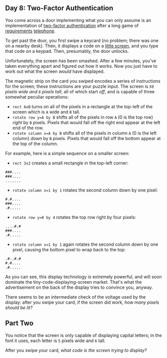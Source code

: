 ## Day 8: Two-Factor Authentication

You come across a door implementing what you can only assume is an implementation of [two-factor authentication](https://en.wikipedia.org/wiki/Multi-factor_authentication) after a long game of [requirements](https://en.wikipedia.org/wiki/Requirement) [telephone](https://en.wikipedia.org/wiki/Chinese_whispers).


To get past the door, you first swipe a keycard (no problem; there was one on a nearby desk). Then, it displays a code on a [little screen](https://www.google.com/search?q=tiny+lcd&tbm=isch), and you type that code on a keypad. Then, presumably, the door unlocks.


Unfortunately, the screen has been smashed. After a few minutes, you've taken everything apart and figured out how it works. Now you just have to work out what the screen *would* have displayed.


The magnetic strip on the card you swiped encodes a series of instructions for the screen; these instructions are your puzzle input. The screen is *`50` pixels wide and `6` pixels tall*, all of which start *off*, and is capable of three somewhat peculiar operations:


* `rect AxB` turns *on* all of the pixels in a rectangle at the top-left of the screen which is `A` wide and `B` tall.
* `rotate row y=A by B` shifts all of the pixels in row `A` (0 is the top row) *right* by `B` pixels. Pixels that would fall off the right end appear at the left end of the row.
* `rotate column x=A by B` shifts all of the pixels in column `A` (0 is the left column) *down* by `B` pixels. Pixels that would fall off the bottom appear at the top of the column.


For example, here is a simple sequence on a smaller screen:


* `rect 3x2` creates a small rectangle in the top-left corner:


```
###....
###....
.......
```
* `rotate column x=1 by 1` rotates the second column down by one pixel:


```
#.#....
###....
.#.....
```
* `rotate row y=0 by 4` rotates the top row right by four pixels:


```
....#.#
###....
.#.....
```
* `rotate column x=1 by 1` again rotates the second column down by one pixel, causing the bottom pixel to wrap back to the top:


```
.#..#.#
#.#....
.#.....
```


As you can see, this display technology is extremely powerful, and will soon dominate the tiny-code-displaying-screen market. That's what the advertisement on the back of the display tries to convince you, anyway.


There seems to be an intermediate check of the voltage used by the display: after you swipe your card, if the screen did work, *how many pixels should be lit?*


## Part Two

You notice that the screen is only capable of displaying capital letters; in the font it uses, each letter is `5` pixels wide and `6` tall.


After you swipe your card, *what code is the screen trying to display?*


